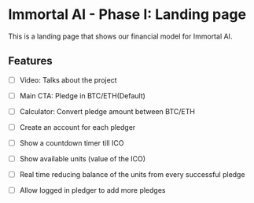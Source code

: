 # Immortal AI - Phase I: Landing page

This is a landing page that shows our financial model for Immortal AI.

## Features

- [ ] Video: Talks about the project
- [ ] Main CTA: Pledge in BTC/ETH(Default)
- [ ] Calculator: Convert pledge amount between BTC/ETH
- [ ] Create an account for each pledger
- [ ] Show a countdown timer till ICO
- [ ] Show available units (value of the ICO)
- [ ] Real time reducing balance of the units from every successful pledge
- [ ] Allow logged in pledger to add more pledges


